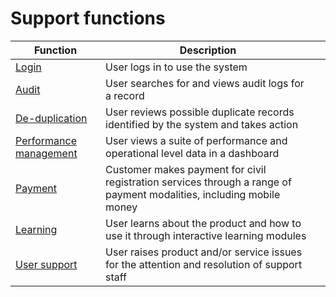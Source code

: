 # Support functions



| Function                                                              | Description                                                                                                          |   |
| --------------------------------------------------------------------- | -------------------------------------------------------------------------------------------------------------------- | - |
| [Login](support-functions/login.md)                                   | User logs in to use the system                                                                                       |   |
| [Audit](support-functions/audit.md)                                   | User searches for and views audit logs for a record                                                                  |   |
| [De-duplication](support-functions/deduplication.md)                  | User reviews possible duplicate records identified by the system and takes action                                    |   |
| [Performance management](support-functions/performance-management.md) | User views a suite of performance and operational level data in a dashboard                                          |   |
| [Payment](support-functions/payment.md)                               | Customer makes payment for civil registration services through a range of payment modalities, including mobile money |   |
| [Learning](support-functions/learning.md)                             | User learns about the product and how to use it through interactive learning modules                                 |   |
| [User support](support-functions/user-support.md)                     | User raises product and/or service issues for the attention and resolution of support staff                          |   |
